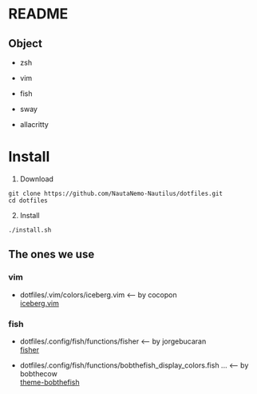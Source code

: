 # README
## Object

* zsh
* vim

* fish

* sway
* allacritty

# Install
1. Download
```
git clone https://github.com/NautaNemo-Nautilus/dotfiles.git
cd dotfiles
```
2. Install
```
./install.sh
```


## The ones we use
### vim
* dotfiles/.vim/colors/iceberg.vim <-- by cocopon  
[iceberg.vim](https://github.com/cocopon/iceberg.vim)

### fish
* dotfiles/.config/fish/functions/fisher <-- by jorgebucaran  
[fisher](https://github.com/jorgebucaran/fisher)


* dotfiles/.config/fish/functions/bobthefish_display_colors.fish ... <-- by bobthecow   
[theme-bobthefish](https://github.com/oh-my-fish/theme-bobthefish)


